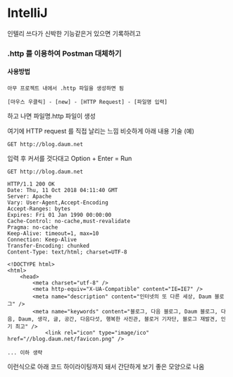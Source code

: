 # IntelliJ

인텔리 쓰다가 신박한 기능같은거 있으면 기록하려고

### .http 를 이용하여 Postman 대체하기

#### 사용방법
```
아무 프로젝트 내에서 .http 파일을 생성하면 됨

[마우스 우클릭] - [new] - [HTTP Request] - [파일명 입력]
```

하고 나면 파일명.http 파일이 생성

여기에 HTTP request 를 직접 날리는 느낌 비슷하게 아래 내용 기술 (예)
```
GET http://blog.daum.net
```

입력 후 커서를 것다대고 Option + Enter = Run

```
GET http://blog.daum.net

HTTP/1.1 200 OK
Date: Thu, 11 Oct 2018 04:11:40 GMT
Server: Apache
Vary: User-Agent,Accept-Encoding
Accept-Ranges: bytes
Expires: Fri 01 Jan 1990 00:00:00
Cache-Control: no-cache,must-revalidate
Pragma: no-cache
Keep-Alive: timeout=1, max=10
Connection: Keep-Alive
Transfer-Encoding: chunked
Content-Type: text/html; charset=UTF-8

<!DOCTYPE html>
<html>
	<head>
		<meta charset="utf-8" />
		<meta http-equiv="X-UA-Compatible" content="IE=IE7" />
		<meta name="description" content="인터넷의 또 다른 세상, Daum 블로그" />
		<meta name="keywords" content="블로그, 다음 블로그, Daum 블로그, 다음, Daum, 생각, 글, 공간, 다음다섯, 행복한 사진관, 블로거 기자단, 블로그 재발견, 인기 최고" />
        	<link rel="icon" type="image/ico" href="//blog.daum.net/favicon.png" />

... 이하 생략
```

이런식으로 아래 코드 하이라이팅까지 돼서 간단하게 보기 좋은 모양으로 나옴